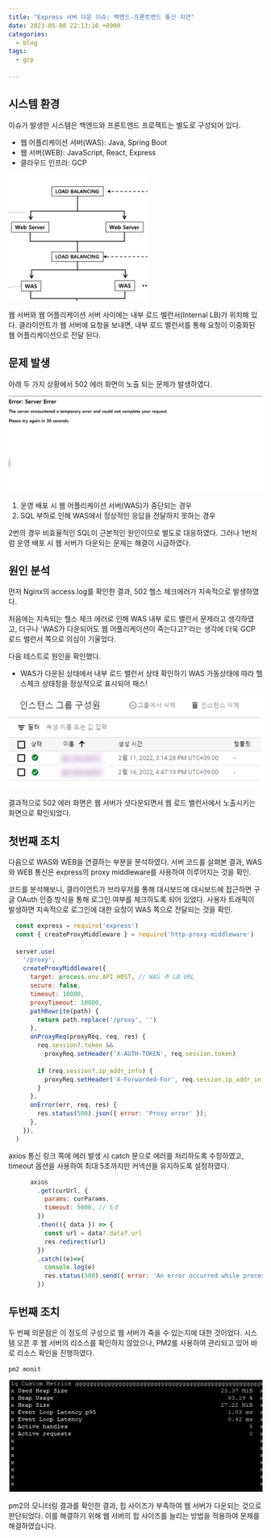 ```yaml
---
title: "Express 서버 다운 이슈: 백엔드-프론트엔드 통신 지연"
date: 2023-05-08 22:13:16 +0900
categories:
  - blog
tags:
  - gcp
 
---
```



## 시스템 환경

이슈가 발생한 시스템은 백엔드와 프론트엔드 프로젝트는 별도로 구성되어 있다.

- 웹 어플리케이션 서버(WAS): Java, Spring Boot
- 웹 서버(WEB): JavaScript, React, Express
- 클라우드 인프라: GCP


![이미지1](/assets/images/express-2.png)

웹 서버와 웹 어플리케이션 서버 사이에는 내부 로드 밸런서(Internal LB)가 위치해 있다.
클라이언트가 웹 서버에 요청을 보내면, 내부 로드 밸런서를 통해 요청이 이중화된 웹 어플리케이션으로 전달 된다.



## 문제 발생

아래 두 가지 상황에서 502 에러 화면이 노출 되는 문제가 발생하였다.

![502에러](/assets/images/express-1.png)


1. 운영 배포 시 웹 어플리케이션 서버(WAS)가 중단되는 경우
2. SQL 부하로 인해 WAS에서 정상적인 응답을 전달하지 못하는 경우

2번의 경우 비효율적인 SQL이 근본적인 원인이므로 별도로 대응하였다.
그러나 1번처럼 운영 배포 시 웹 서버가 다운되는 문제는 해결이 시급하였다.


## 원인 분석
먼저 Nginx의 access.log를 확인한 결과, 502 헬스 체크에러가 지속적으로 발생하였다.

처음에는 지속되는 헬스 체크 에러로 인해 WAS 내부 로드 밸런서 문제라고 생각하였고,
더구나 'WAS가 다운되어도 웹 어플리케이션이 죽는다고?'라는 생각에 더욱 GCP 로드 밸런서 쪽으로 의심이 기울었다.

다음 테스트로 원인을 확인했다.

- WAS가 다운된 상태에서 내부 로드 밸런서 상태 확인하기
WAS 가동상태에 따라 헬스체크 상태창을 정상적으로 표시되어 패스!

![LB 상태 체크](/assets/images/express-3.png)


결과적으로 502 에러 화면은 웹 서버가 셧다운되면서 웹 로드 밸런서에서 노출시키는 화면으로 확인되었다.


## 첫번째 조치
다음으로 WAS와 WEB을 연결하는 부분을 분석하였다.
서버 코드를 살펴본 결과, WAS와 WEB 통신은 express의 proxy middleware를 사용하여 이루어지는 것을 확인.


코드를 분석해보니, 클라이언트가 브라우저를 통해 대시보드에 대시보드에 접근하면 구글 OAuth 인증 방식을 통해 로그인 여부를 체크하도록 되어 있었다. 
사용자 트래픽이 발생하면 지속적으로 로그인에 대한 요청이 WAS 쪽으로 전달되는 것을 확인.


```javascript
  const express = require('express')
  const { createProxyMiddleware } = require('http-proxy-middleware')
   
  server.use(
    '/proxy',
    createProxyMiddleware({
      target: process.env.API_HOST, // WAS 측 LB URL
      secure: false,
      timeout: 10000, 
      proxyTimeout: 10000, 
      pathRewrite(path) {
        return path.replace('/proxy', '')
      },
      onProxyReq(proxyReq, req, res) {
        req.session?.token &&
          proxyReq.setHeader('X-AUTH-TOKEN', req.session.token)

        if (req.session?.ip_addr_info) {
          proxyReq.setHeader('X-Forwarded-For', req.session.ip_addr_info)
        }
      },
      onError(err, req, res) {
        res.status(500).json({ error: 'Proxy error' });
      },
    }),
  )

```

axios 통신 링크 쪽에 에러 발생 시 catch 문으로 에러를 처리하도록 수정하였고, timeout 옵션을 사용하여 최대 5초까지만 커넥션을 유지하도록 설정하였다.

```javascript
      axios
        .get(curUrl, {
          params: curParams,
          timeout: 5000, // 5초
        })
        .then(({ data }) => {
          const url = data?.data?.url
          res.redirect(url)
        })
        .catch((e)=>{
          console.log(e)
          res.status(500).send({ error: 'An error occurred while processing the request.' })
        })

```

## 두번째 조치

두 번째 의문점은 이 정도의 구성으로 웹 서버가 죽을 수 있는지에 대한 것이었다. 
시스템 오픈 후 웹 서버의 리소스를 확인하지 않았으나, PM2를 사용하여 관리되고 있어 바로 리소스 확인을 진행하였다.

```
pm2 monit
```

![pm2 monit](/assets/images/express-4.png)

pm2의 모니터링 결과를 확인한 결과, 힙 사이즈가 부족하여 웹 서버가 다운되는 것으로 판단되었다.
이를 해결하기 위해 웹 서버의 힙 사이즈를 늘리는 방법을 적용하여 문제를 해결하였습니다.









